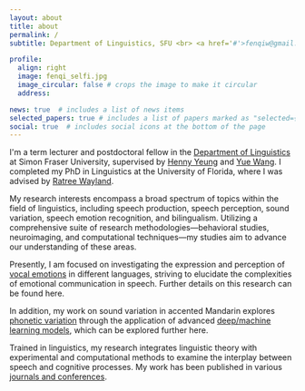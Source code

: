```yaml
---
layout: about
title: about
permalink: /
subtitle: Department of Linguistics, SFU <br> <a href='#'>fenqiw@gmail.com</a>. 

profile:
  align: right
  image: fenqi_selfi.jpg
  image_circular: false # crops the image to make it circular
  address:

news: true  # includes a list of news items
selected_papers: true # includes a list of papers marked as "selected={true}"
social: true  # includes social icons at the bottom of the page
---
```

I'm a term lecturer and postdoctoral fellow in the [Department of Linguistics](https://www.sfu.ca/linguistics.html) at Simon Fraser University, supervised by [Henny Yeung](https://www.sfu.ca/linguistics/people/faculty/yeung.html) and [Yue Wang](https://www.sfu.ca/linguistics/people/faculty/wang.html). I completed my PhD in Linguistics at the University of Florida, where I was advised by [Ratree Wayland](https://slam.lin.ufl.edu/people/ratree-wayland/). 

My research interests encompass a broad spectrum of topics within the field of linguistics, including speech production, speech perception, sound variation, speech emotion recognition, and bilingualism. Utilizing a comprehensive suite of research methodologies—behavioral studies, neuroimaging, and computational techniques—my studies aim to advance our understanding of these areas.

Presently, I am focused on investigating the expression and perception of [vocal emotions](/projects/1_project/) in different languages, striving to elucidate the complexities of emotional communication in speech. Further details on this research can be found here.

In addition, my work on sound variation in accented Mandarin explores [phonetic variation](/projects/3_project/) through the application of advanced [deep/machine learning models](/projects/2_project/), which can be explored further here.

Trained in linguistics, my research integrates linguistic theory with experimental and computational methods to examine the interplay between speech and cognitive processes. My work has been published in various [journals and conferences](/publications/).
